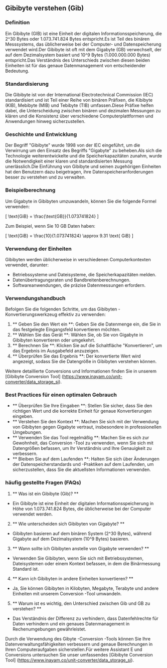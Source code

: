 ## Gibibyte verstehen (Gib)

### Definition
Ein Gibibyte (GIB) ist eine Einheit der digitalen Informationsspeicherung, die 2^30 Bytes oder 1.073.741.824 Bytes entspricht.Es ist Teil des binären Messsystems, das üblicherweise bei der Computer- und Datenspeicherung verwendet wird.Der Gibibyte ist oft mit dem Gigabyte (GB) verwechselt, der auf dem Dezimalsystem basiert und 10^9 Bytes (1.000.000.000 Bytes) entspricht.Das Verständnis des Unterschieds zwischen diesen beiden Einheiten ist für das genaue Datenmanagement von entscheidender Bedeutung.

### Standardisierung
Die Gibibyte ist von der International Electrotechnical Commission (IEC) standardisiert und ist Teil einer Reihe von binären Präfixen, die Kibibyte (KIB), Mebibyte (MIB) und Tebibyte (TIB) umfassen.Diese Präfixe helfen dabei, die Unterscheidung zwischen binären und dezimalen Messungen zu klären und die Konsistenz über verschiedene Computerplattformen und Anwendungen hinweg sicherzustellen.

### Geschichte und Entwicklung
Der Begriff "Gibibyte" wurde 1998 von der IEC eingeführt, um die Verwirrung um den Einsatz des Begriffs "Gigabyte" zu beheben.Als sich die Technologie weiterentwickelte und die Speicherkapazitäten zunahm, wurde die Notwendigkeit einer klaren und standardisierten Messung unerlässlich.Die Einführung von Gibibyte und seinen zugehörigen Einheiten hat den Benutzern dazu beigetragen, ihre Datenspeicheranforderungen besser zu verstehen und zu verwalten.

### Beispielberechnung
Um Gigabyte in Gibibyten umzuwandeln, können Sie die folgende Formel verwenden:

\[ \text{GiB} = \frac{\text{GB}}{1.073741824} \]

Zum Beispiel, wenn Sie 10 GB Daten haben:

\[ \text{GiB} = \frac{10}{1.073741824} \approx 9.31 \text{ GiB} \]

### Verwendung der Einheiten
Gibibyten werden üblicherweise in verschiedenen Computerkontexten verwendet, darunter:

- Betriebssysteme und Dateisysteme, die Speicherkapazitäten melden.
- Datenübertragungsraten und Bandbreitenberechnungen.
- Softwareanwendungen, die präzise Datenmessungen erfordern.

### Verwendungshandbuch
Befolgen Sie die folgenden Schritte, um das Gibibyten -Konvertierungswerkzeug effektiv zu verwenden:

1. ** Geben Sie den Wert ein **: Geben Sie die Datenmenge ein, die Sie in das festgelegte Eingangsfeld konvertieren möchten.
2. ** Wählen Sie das Gerät **: Wählen Sie, ob Sie von Gigabyte in Gibibyten konvertieren oder umgekehrt.
3. ** Berechnen Sie **: Klicken Sie auf die Schaltfläche "Konvertieren", um das Ergebnis im Ausgabefeld anzuzeigen.
4. ** Überprüfen Sie das Ergebnis **: Der konvertierte Wert wird angezeigt, sodass Sie die Datengröße in Gibibyten verstehen können.

Weitere detaillierte Conversions und Informationen finden Sie in unserem [Gibibyte Conversion Tool] (https://www.inayam.co/unit-converter/data_storage_si).

### Best Practices für einen optimalen Gebrauch
- ** Überprüfen Sie Ihre Eingaben **: Stellen Sie sicher, dass Sie den richtigen Wert und die korrekte Einheit für genaue Konvertierungen eingeben.
- ** Verstehen Sie den Kontext **: Machen Sie sich mit der Verwendung von Gibibyten gegen Gigabyte vertraut, insbesondere in professionellen Umgebungen.
- ** Verwenden Sie das Tool regelmäßig **: Machen Sie es sich zur Gewohnheit, das Conversion -Tool zu verwenden, wenn Sie sich mit Datengrößen befassen, um Ihr Verständnis und Ihre Genauigkeit zu verbessern.
- ** Bleiben Sie auf dem Laufenden **: Halten Sie sich über Änderungen der Datenspeicherstandards und -Praktiken auf dem Laufenden, um sicherzustellen, dass Sie die aktuellsten Informationen verwenden.

### häufig gestellte Fragen (FAQs)

1. ** Was ist ein Gibibyte (Gib)? **
- Ein Gibibyte ist eine Einheit der digitalen Informationsspeicherung in Höhe von 1.073.741.824 Bytes, die üblicherweise bei der Computer verwendet werden.

2. ** Wie unterscheiden sich Gibibyten von Gigabyte? **
- Gibibyten basieren auf dem binären System (2^30 Bytes), während Gigabyte auf dem Dezimalsystem (10^9 Bytes) basieren.

3. ** Wann sollte ich Gibibyten anstelle von Gigabyte verwenden? **
- Verwenden Sie Gibibyten, wenn Sie sich mit Betriebssystemen, Dateisystemen oder einem Kontext befassen, in dem die Binärmessung Standard ist.

4. ** Kann ich Gibibyten in andere Einheiten konvertieren? **
- Ja, Sie können Gibibyten in Kilobyten, Megabyte, Terabyte und andere Einheiten mit unserem Conversion -Tool umwandeln.

5. ** Warum ist es wichtig, den Unterschied zwischen Gib und GB zu verstehen? **
- Das Verständnis der Differenz zu verhindern, dass Datenfehlrechte für Daten verhindern und ein genaues Datenmanagement in Rechenumgebungen gewährleistet.

Durch die Verwendung des Gibyte -Conversion -Tools können Sie Ihre Datenverwaltungsfähigkeiten verbessern und genaue Berechnungen in Ihren Computeraufgaben sicherstellen.Für weitere Assistant E und Conversions untersuchen Sie unser umfassendes [Gibibyte Conversion Tool] (https://www.inayam.co/unit-converter/data_storage_si).